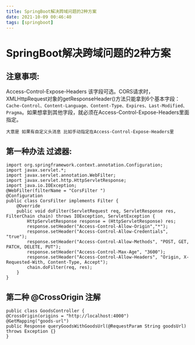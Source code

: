 ```yaml
---
title: SpringBoot解决跨域问题的2种方案
date: 2021-10-09 00:46:40
tags: [springboot]
---
```


# SpringBoot解决跨域问题的2种方案

## 注意事项:
Access-Control-Expose-Headers 该字段可选。CORS请求时，XMLHttpRequest对象的getResponseHeader()方法只能拿到6个基本字段：`Cache-Control、Content-Language、Content-Type、Expires、Last-Modified、Pragma`。如果想拿到其他字段，就必须在Access-Control-Expose-Headers里面指定。

```
大意是 如果有自定义头消息 比如手动指定在Access-Control-Expose-Headers里
```

<!--more-->

## 第一种办法 过滤器:
```
import org.springframework.context.annotation.Configuration;
import javax.servlet.*;
import javax.servlet.annotation.WebFilter;
import javax.servlet.http.HttpServletResponse;
import java.io.IOException;
@WebFilter(filterName = "CorsFilter ")
@Configuration
public class CorsFilter implements Filter {
    @Override
    public void doFilter(ServletRequest req, ServletResponse res, FilterChain chain) throws IOException, ServletException {
        HttpServletResponse response = (HttpServletResponse) res;
        response.setHeader("Access-Control-Allow-Origin","*");
        response.setHeader("Access-Control-Allow-Credentials", "true");
        response.setHeader("Access-Control-Allow-Methods", "POST, GET, PATCH, DELETE, PUT");
        response.setHeader("Access-Control-Max-Age", "3600");
        response.setHeader("Access-Control-Allow-Headers", "Origin, X-Requested-With, Content-Type, Accept");
        chain.doFilter(req, res);
    }
}
```


## 第二种 @CrossOrigin 注解
```
public class GoodsController {
@CrossOrigin(origins = "http://localhost:4000")
@GetMapping("goods-url")
public Response queryGoodsWithGoodsUrl(@RequestParam String goodsUrl) throws Exception {}
}  
```
